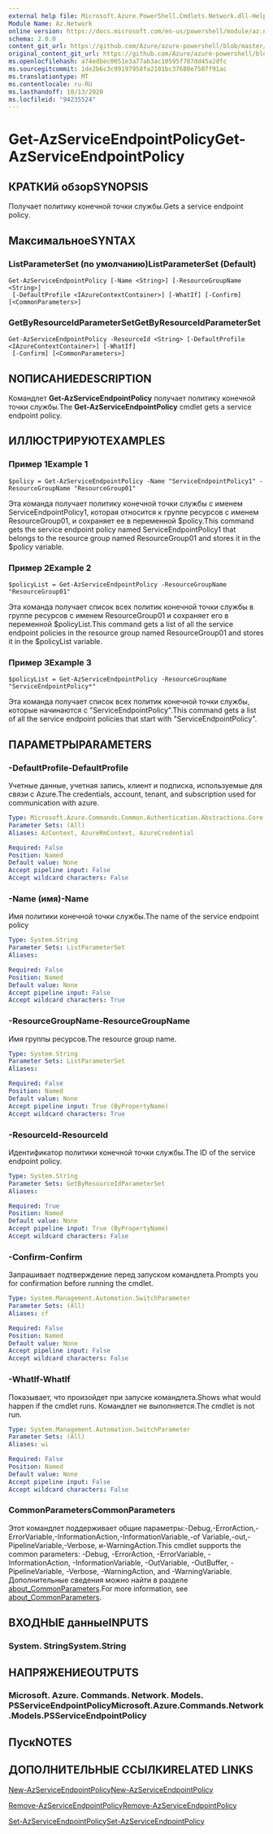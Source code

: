```yaml
---
external help file: Microsoft.Azure.PowerShell.Cmdlets.Network.dll-Help.xml
Module Name: Az.Network
online version: https://docs.microsoft.com/en-us/powershell/module/az.network/get-azserviceendpointpolicy
schema: 2.0.0
content_git_url: https://github.com/Azure/azure-powershell/blob/master/src/Network/Network/help/Get-AzServiceEndpointPolicy.md
original_content_git_url: https://github.com/Azure/azure-powershell/blob/master/src/Network/Network/help/Get-AzServiceEndpointPolicy.md
ms.openlocfilehash: a74edbec0051e3a77ab3ac10595f787dd45a2dfc
ms.sourcegitcommit: 1de2b6c3c99197958fa2101bc37680e7507f91ac
ms.translationtype: MT
ms.contentlocale: ru-RU
ms.lasthandoff: 10/13/2020
ms.locfileid: "94235524"
---
```

# <span data-ttu-id="bb41c-101">Get-AzServiceEndpointPolicy</span><span class="sxs-lookup"><span data-stu-id="bb41c-101">Get-AzServiceEndpointPolicy</span></span>

## <span data-ttu-id="bb41c-102">КРАТКИй обзор</span><span class="sxs-lookup"><span data-stu-id="bb41c-102">SYNOPSIS</span></span>
<span data-ttu-id="bb41c-103">Получает политику конечной точки службы.</span><span class="sxs-lookup"><span data-stu-id="bb41c-103">Gets a service endpoint policy.</span></span>

## <span data-ttu-id="bb41c-104">Максимальное</span><span class="sxs-lookup"><span data-stu-id="bb41c-104">SYNTAX</span></span>

### <span data-ttu-id="bb41c-105">ListParameterSet (по умолчанию)</span><span class="sxs-lookup"><span data-stu-id="bb41c-105">ListParameterSet (Default)</span></span>
```
Get-AzServiceEndpointPolicy [-Name <String>] [-ResourceGroupName <String>]
 [-DefaultProfile <IAzureContextContainer>] [-WhatIf] [-Confirm] [<CommonParameters>]
```

### <span data-ttu-id="bb41c-106">GetByResourceIdParameterSet</span><span class="sxs-lookup"><span data-stu-id="bb41c-106">GetByResourceIdParameterSet</span></span>
```
Get-AzServiceEndpointPolicy -ResourceId <String> [-DefaultProfile <IAzureContextContainer>] [-WhatIf]
 [-Confirm] [<CommonParameters>]
```

## <span data-ttu-id="bb41c-107">NОПИСАНИЕ</span><span class="sxs-lookup"><span data-stu-id="bb41c-107">DESCRIPTION</span></span>
<span data-ttu-id="bb41c-108">Командлет **Get-AzServiceEndpointPolicy** получает политику конечной точки службы.</span><span class="sxs-lookup"><span data-stu-id="bb41c-108">The **Get-AzServiceEndpointPolicy** cmdlet gets a service endpoint policy.</span></span>

## <span data-ttu-id="bb41c-109">ИЛЛЮСТРИРУЮТ</span><span class="sxs-lookup"><span data-stu-id="bb41c-109">EXAMPLES</span></span>

### <span data-ttu-id="bb41c-110">Пример 1</span><span class="sxs-lookup"><span data-stu-id="bb41c-110">Example 1</span></span>
```
$policy = Get-AzServiceEndpointPolicy -Name "ServiceEndpointPolicy1" -ResourceGroupName "ResourceGroup01"
```

<span data-ttu-id="bb41c-111">Эта команда получает политику конечной точки службы с именем ServiceEndpointPolicy1, которая относится к группе ресурсов с именем ResourceGroup01, и сохраняет ее в переменной $policy.</span><span class="sxs-lookup"><span data-stu-id="bb41c-111">This command gets the service endpoint policy named ServiceEndpointPolicy1 that belongs to the resource group named ResourceGroup01 and stores it in the $policy variable.</span></span>

### <span data-ttu-id="bb41c-112">Пример 2</span><span class="sxs-lookup"><span data-stu-id="bb41c-112">Example 2</span></span>
```
$policyList = Get-AzServiceEndpointPolicy -ResourceGroupName "ResourceGroup01"
```

<span data-ttu-id="bb41c-113">Эта команда получает список всех политик конечной точки службы в группе ресурсов с именем ResourceGroup01 и сохраняет его в переменной $policyList.</span><span class="sxs-lookup"><span data-stu-id="bb41c-113">This command gets a list of all the service endpoint policies in the resource group named ResourceGroup01 and stores it in the $policyList variable.</span></span>

### <span data-ttu-id="bb41c-114">Пример 3</span><span class="sxs-lookup"><span data-stu-id="bb41c-114">Example 3</span></span>
```
$policyList = Get-AzServiceEndpointPolicy -ResourceGroupName "ServiceEndpointPolicy*"
```

<span data-ttu-id="bb41c-115">Эта команда получает список всех политик конечной точки службы, которые начинаются с "ServiceEndpointPolicy".</span><span class="sxs-lookup"><span data-stu-id="bb41c-115">This command gets a list of all the service endpoint policies that start with "ServiceEndpointPolicy".</span></span>

## <span data-ttu-id="bb41c-116">ПАРАМЕТРЫ</span><span class="sxs-lookup"><span data-stu-id="bb41c-116">PARAMETERS</span></span>

### <span data-ttu-id="bb41c-117">-DefaultProfile</span><span class="sxs-lookup"><span data-stu-id="bb41c-117">-DefaultProfile</span></span>
<span data-ttu-id="bb41c-118">Учетные данные, учетная запись, клиент и подписка, используемые для связи с Azure.</span><span class="sxs-lookup"><span data-stu-id="bb41c-118">The credentials, account, tenant, and subscription used for communication with azure.</span></span>

```yaml
Type: Microsoft.Azure.Commands.Common.Authentication.Abstractions.Core.IAzureContextContainer
Parameter Sets: (All)
Aliases: AzContext, AzureRmContext, AzureCredential

Required: False
Position: Named
Default value: None
Accept pipeline input: False
Accept wildcard characters: False
```

### <span data-ttu-id="bb41c-119">-Name (имя)</span><span class="sxs-lookup"><span data-stu-id="bb41c-119">-Name</span></span>
<span data-ttu-id="bb41c-120">Имя политики конечной точки службы.</span><span class="sxs-lookup"><span data-stu-id="bb41c-120">The name of the service endpoint policy</span></span>

```yaml
Type: System.String
Parameter Sets: ListParameterSet
Aliases:

Required: False
Position: Named
Default value: None
Accept pipeline input: False
Accept wildcard characters: True
```

### <span data-ttu-id="bb41c-121">-ResourceGroupName</span><span class="sxs-lookup"><span data-stu-id="bb41c-121">-ResourceGroupName</span></span>
<span data-ttu-id="bb41c-122">Имя группы ресурсов.</span><span class="sxs-lookup"><span data-stu-id="bb41c-122">The resource group name.</span></span>

```yaml
Type: System.String
Parameter Sets: ListParameterSet
Aliases:

Required: False
Position: Named
Default value: None
Accept pipeline input: True (ByPropertyName)
Accept wildcard characters: True
```

### <span data-ttu-id="bb41c-123">-ResourceId</span><span class="sxs-lookup"><span data-stu-id="bb41c-123">-ResourceId</span></span>
<span data-ttu-id="bb41c-124">Идентификатор политики конечной точки службы.</span><span class="sxs-lookup"><span data-stu-id="bb41c-124">The ID of the service endpoint policy.</span></span>

```yaml
Type: System.String
Parameter Sets: GetByResourceIdParameterSet
Aliases:

Required: True
Position: Named
Default value: None
Accept pipeline input: True (ByPropertyName)
Accept wildcard characters: False
```

### <span data-ttu-id="bb41c-125">-Confirm</span><span class="sxs-lookup"><span data-stu-id="bb41c-125">-Confirm</span></span>
<span data-ttu-id="bb41c-126">Запрашивает подтверждение перед запуском командлета.</span><span class="sxs-lookup"><span data-stu-id="bb41c-126">Prompts you for confirmation before running the cmdlet.</span></span>

```yaml
Type: System.Management.Automation.SwitchParameter
Parameter Sets: (All)
Aliases: cf

Required: False
Position: Named
Default value: None
Accept pipeline input: False
Accept wildcard characters: False
```

### <span data-ttu-id="bb41c-127">-WhatIf</span><span class="sxs-lookup"><span data-stu-id="bb41c-127">-WhatIf</span></span>
<span data-ttu-id="bb41c-128">Показывает, что произойдет при запуске командлета.</span><span class="sxs-lookup"><span data-stu-id="bb41c-128">Shows what would happen if the cmdlet runs.</span></span> <span data-ttu-id="bb41c-129">Командлет не выполняется.</span><span class="sxs-lookup"><span data-stu-id="bb41c-129">The cmdlet is not run.</span></span>

```yaml
Type: System.Management.Automation.SwitchParameter
Parameter Sets: (All)
Aliases: wi

Required: False
Position: Named
Default value: None
Accept pipeline input: False
Accept wildcard characters: False
```

### <span data-ttu-id="bb41c-130">CommonParameters</span><span class="sxs-lookup"><span data-stu-id="bb41c-130">CommonParameters</span></span>
<span data-ttu-id="bb41c-131">Этот командлет поддерживает общие параметры:-Debug,-ErrorAction,-ErrorVariable,-InformationAction,-InformationVariable,-of Variable,-out,-PipelineVariable,-Verbose, и-WarningAction.</span><span class="sxs-lookup"><span data-stu-id="bb41c-131">This cmdlet supports the common parameters: -Debug, -ErrorAction, -ErrorVariable, -InformationAction, -InformationVariable, -OutVariable, -OutBuffer, -PipelineVariable, -Verbose, -WarningAction, and -WarningVariable.</span></span> <span data-ttu-id="bb41c-132">Дополнительные сведения можно найти в разделе [about_CommonParameters](http://go.microsoft.com/fwlink/?LinkID=113216).</span><span class="sxs-lookup"><span data-stu-id="bb41c-132">For more information, see [about_CommonParameters](http://go.microsoft.com/fwlink/?LinkID=113216).</span></span>

## <span data-ttu-id="bb41c-133">ВХОДНЫЕ данные</span><span class="sxs-lookup"><span data-stu-id="bb41c-133">INPUTS</span></span>

### <span data-ttu-id="bb41c-134">System. String</span><span class="sxs-lookup"><span data-stu-id="bb41c-134">System.String</span></span>

## <span data-ttu-id="bb41c-135">НАПРЯЖЕНИЕ</span><span class="sxs-lookup"><span data-stu-id="bb41c-135">OUTPUTS</span></span>

### <span data-ttu-id="bb41c-136">Microsoft. Azure. Commands. Network. Models. PSServiceEndpointPolicy</span><span class="sxs-lookup"><span data-stu-id="bb41c-136">Microsoft.Azure.Commands.Network.Models.PSServiceEndpointPolicy</span></span>

## <span data-ttu-id="bb41c-137">Пуск</span><span class="sxs-lookup"><span data-stu-id="bb41c-137">NOTES</span></span>

## <span data-ttu-id="bb41c-138">ДОПОЛНИТЕЛЬНЫЕ ССЫЛКИ</span><span class="sxs-lookup"><span data-stu-id="bb41c-138">RELATED LINKS</span></span>

[<span data-ttu-id="bb41c-139">New-AzServiceEndpointPolicy</span><span class="sxs-lookup"><span data-stu-id="bb41c-139">New-AzServiceEndpointPolicy</span></span>](./New-AzServiceEndpointPolicy.md)

[<span data-ttu-id="bb41c-140">Remove-AzServiceEndpointPolicy</span><span class="sxs-lookup"><span data-stu-id="bb41c-140">Remove-AzServiceEndpointPolicy</span></span>](./Remove-AzServiceEndpointPolicy.md)

[<span data-ttu-id="bb41c-141">Set-AzServiceEndpointPolicy</span><span class="sxs-lookup"><span data-stu-id="bb41c-141">Set-AzServiceEndpointPolicy</span></span>](./Set-AzServiceEndpointPolicy.md)
